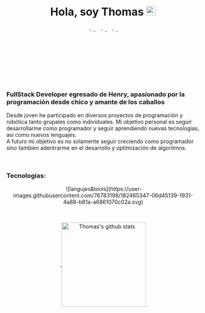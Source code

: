 <h1 align="center">Hola, soy Thomas <img src="https://media.giphy.com/media/hvRJCLFzcasrR4ia7z/giphy.gif" width="25px"></h1>

<p align="center">
  <a href="https://www.linkedin.com/in/thomas-neuhaus-62899923b/">
   <img src="https://img.icons8.com/color/48/000000/linkedin.png" width="3.5%"/>
    </a><span>&nbsp;</span>
  <a href="mailto:thom.neuhaus2@gmail.com">
    <img src="https://img.icons8.com/fluent/48/000000/gmail.png" width="3.5%"/>
  </a><span>&nbsp;</span>
  <a href="https://github.com/thomneuhaus2">
    <img src="https://img.icons8.com/fluent/48/000000/github.png" width="3.5%"/>
  </a><span>&nbsp;</span>
</p>
<h3 align="left">FullStack Developer egresado de Henry, apasionado por la programación desde chico y amante de los caballos</h3>

<p align="left">     Desde joven he participado en diversos proyectos de programación y robótica tanto grupales como individuales. Mi objetivo personal es seguir desarrollarme como programador y seguir aprendiendo nuevas tecnologias, asi como nuevos lenguajes.
  <br>
     A futuro mi objetivo es no solamente seguir creciendo como programador sino tambien adentrarme en el desarrollo y optimización de algoritmos.</p>

<br>
<h3 align="left">Tecnologias:</h3>

 <p align="center">&nbsp;![langujes&tools](https://user-images.githubusercontent.com/76783198/182465347-06d45139-1931-4a88-b81a-a6861070c02a.svg)</p>

<br>


  <a href="https://github.com/thomneuhaus2">
 <p align="center">&nbsp;<img align="center" src="https://github-readme-stats.vercel.app/api?username=thomneuhaus2&count_private=true&hide=stars&show_icons=true&theme=dark&line_height=27" alt="Thomas's github stats" height="220px" /></p>
  </a>
